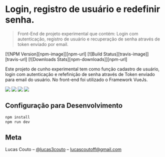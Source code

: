 # Login, registro de usuário e redefinir senha.
> Front-End de projeto experimental que contém: Login com autenticação, registro de usuário e recuperação de senha através de token enviado por email.

[![NPM Version][npm-image]][npm-url]
[![Build Status][travis-image]][travis-url]
[![Downloads Stats][npm-downloads]][npm-url]

Este projeto de cunho experimental tem como função cadastro de usuário, login com autenticação e refefinição de senha através de Token enviado para email do usuário.
No front-end foi utilizado o Framework VueJs.

![](../login-login.png)
![](../login-registro.png)
![](../login-forgot.png)
![](../login-reset.png)


## Configuração para Desenvolvimento

```sh
npm install
npm run dev
```

## Meta

Lucas Couto – [@lucas3couto](https://twitter.com/lucas3couto) – lucascoutoff@gmail.com
